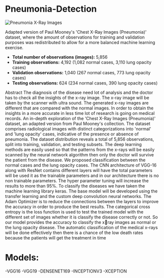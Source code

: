 # Pneumonia-Detection


![Pneumonia X-Ray Images](https://storage.googleapis.com/kaggle-datasets-images/661308/1166777/3f1da6fe1f06a4b75feab9d7a8aa8339/dataset-cover.png?t=2020-06-19-23-15-03)

Adapted version of Paul Mooney's 'Chest X-Ray Images (Pneumonia)' dataset, where the amount of observations for training and validation purposes was redistributed to allow for a more balanced machine learning exercise.

- **Total number of observations (images):** 5,856
- **Training observations:** 4,192 (1,082 normal cases, 3,110 lung opacity cases)
- **Validation observations:** 1,040 (267 normal cases, 773 lung opacity cases)
- **Testing observations:** 624 (234 normal cases, 390 lung opacity cases)


Abstract
The diagnosis of the disease need lot of analysis and the doctor has to check all the insights 
of the x-ray image. The x-ray image will be taken by the scanner with ultra sound. The 
generated x-ray images are different that are compared with the normal images. In order to 
obtain the insights in a more accurate in less time lot of research is going on medical 
records. An in-depth exploration of the 'Chest X-Ray Images (Pneumonia)' dataset, an 
adapted version from Paul Mooney's collection. The dataset comprises radiological images 
with distinct categorizations into 'normal' and 'lung opacity' cases, indicative of the 
presence or absence of pneumonia. The dataset distribution reveals a total of 5,856 
observations, split into training, validation, and testing subsets. The deep learning methods 
are easily used so that the patterns from the x-rays will be easily scanned by the neural 
network algorithm then only the doctor will survive the patient from the disease. We 
proposed classification between the normal cases and the lung opacity cases. The CNN 
architecture of VGG-16 along with ResNet contains different layers will have the total 
parameters will be used it as the trainable parameters and in our architecture there is no 
non trainable parameters. The hyper parameter tuning will increase the results to more than 
95%. To classify the diseases we have taken the machine learning library keras. The base 
model will be developed using the transfer learning and the custom deep convolution neural 
networks. The Adam Optimizer is to reduce the connections between the layers to improve 
the accuracy in order to produce the best results. The categorical cross entropy is the loss 
function is used to test the trained model with the different set of images whether it is 
classify the disease correctly or not. So our model provides the accuracy to classify the xray images as normal or the lung opacity disease. The automatic classification of the 
medical x-rays will be done effectively then there is a chance of the low death rates because 
the patients will get the treatment in time

# Models:
-VGG16
-VGG19
-DENSENET169
-INCEPTIONV3
-XCEPTION


